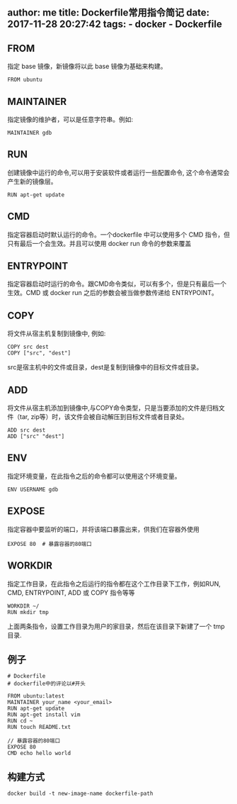 author: me
title: Dockerfile常用指令简记
date: 2017-11-28 20:27:42
tags: 
    - docker
    - Dockerfile
---


## FROM

指定 base 镜像，新镜像将以此 base 镜像为基础来构建。

```
FROM ubuntu
```

## MAINTAINER

指定镜像的维护者，可以是任意字符串。例如:

```
MAINTAINER gdb
```

## RUN

创建镜像中运行的命令,可以用于安装软件或者运行一些配置命令,
这个命令通常会产生新的镜像层。

```
RUN apt-get update
```

## CMD

指定容器启动时默认运行的命令。一个dockerfile 中可以使用多个 CMD 指令，但只有最后一个会生效。并且可以使用 docker run 命令的参数来覆盖

## ENTRYPOINT

指定容器启动时运行的命令。跟CMD命令类似，可以有多个，但是只有最后一个生效。CMD 或 docker run 之后的参数会被当做参数传递给 ENTRYPOINT。

## COPY

将文件从宿主机复制到镜像中, 例如:

```
COPY src dest
COPY ["src", "dest"]
```

src是宿主机中的文件或目录，dest是复制到镜像中的目标文件或目录。

## ADD

将文件从宿主机添加到镜像中,与COPY命令类型，只是当要添加的文件是归档文件（tar, zip等）时，该文件会被自动解压到目标文件或者目录处。

```
ADD src dest
ADD ["src" "dest"]
```

## ENV

指定环境变量，在此指令之后的命令都可以使用这个环境变量。

```
ENV USERNAME gdb
```

## EXPOSE

指定容器中要监听的端口，并将该端口暴露出来，供我们在容器外使用

```
EXPOSE 80  # 暴露容器的80端口
```

## WORKDIR

指定工作目录，在此指令之后运行的指令都在这个工作目录下工作，例如RUN, CMD, ENTRYPOINT, ADD 或 COPY 指令等等

```
WORKDIR ~/
RUN mkdir tmp
```

上面两条指令，设置工作目录为用户的家目录，然后在该目录下新建了一个 tmp 目录.

## 例子

```
# Dockerfile
# dockerfile中的评论以#开头

FROM ubuntu:latest
MAINTAINER your_name <your_email>
RUN apt-get update
RUN apt-get install vim
RUN cd ~
RUN touch README.txt

// 暴露容器的80端口
EXPOSE 80
CMD echo hello world
```

## 构建方式

```
docker build -t new-image-name dockerfile-path
```
